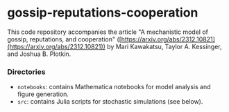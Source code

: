 # gossip-reputations-cooperation

This code repository accompanies the article "A mechanistic model of gossip, reputations, and cooperation" ([https://arxiv.org/abs/2312.10821](https://arxiv.org/abs/2312.10821)) by Mari Kawakatsu, Taylor A. Kessinger, and Joshua B. Plotkin.  

### Directories
* ```notebooks```: contains Mathematica notebooks for model analysis and figure generation.
* ```src```: contains Julia scripts for stochastic simulations (see below).

